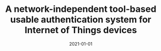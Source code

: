 ---
title: "A network-independent tool-based usable authentication system for Internet of Things devices"
collection: publications
permalink: /publication/2021-01-01-A-network-independent-tool-based-usable-authentication-system-for-Internet-of-Things-devices
date: 2021-01-01
venue: 'Comput. Secur.'
paperurl: 'https://doi.org/10.1016/j.cose.2021.102338'
citation: ' Changhun Jung,  Jinchun Choi,  Rhongho Jang,  David Mohaisen,  DaeHun Nyang, &quot;A network-independent tool-based usable authentication system for Internet of Things devices.&quot; Comput. Secur., 2021.'
---